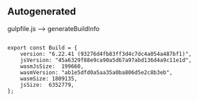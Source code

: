 



Autogenerated
-------------








gulpfile.js --> generateBuildInfo


  

```

export const Build = {
    version: "6.22.41 (93276d4fb83ff3d4c7dc4a054a487bf1)",
    jsVersion: "45a6329f88e9ca90a5d67a97abd136d4a9c11e1d",
    wasmJsSize:  199660,
    wasmVersion: "ab1e5dfd0a5aa35a0ba806d5e2c8b3eb",
    wasmSize: 1809135,
    jsSize:  6352779,
};


```




